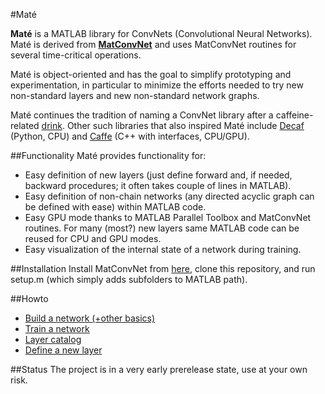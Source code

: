 #Maté

**Maté** is a MATLAB library for ConvNets (Convolutional Neural Networks).
Maté is derived from [**MatConvNet**](http://www.vlfeat.org/matconvnet/) and uses MatConvNet routines for several time-critical operations. 

Maté is object-oriented and has the goal to simplify prototyping and experimentation, in particular
to minimize the efforts needed to try new non-standard layers and new non-standard network graphs.

Maté continues the tradition of naming a ConvNet library after a caffeine-related [drink](http://en.wikipedia.org/wiki/Mate_%28beverage%29).
Other such libraries that also inspired Maté include [Decaf](https://github.com/UCB-ICSI-Vision-Group/decaf-release) (Python, CPU) and 
[Caffe](http://caffe.berkeleyvision.org/) (C++ with interfaces, CPU/GPU).

##Functionality
Maté provides functionality for:
* Easy definition of new layers (just define forward and, if needed, backward procedures; it often takes couple of lines in MATLAB).
* Easy definition of non-chain networks (any directed acyclic graph can be defined with ease) within MATLAB code.
* Easy GPU mode thanks to MATLAB Parallel Toolbox and MatConvNet routines. For many (most?) new layers same MATLAB code can be reused for CPU and GPU modes.
* Easy visualization of the internal state of a network during training.

##Installation 
Install MatConvNet from [here](http://www.vlfeat.org/matconvnet/), clone this repository, and run setup.m (which simply adds subfolders to MATLAB path).

##Howto
* [Build a network (+other basics)](docs/network.md)
* [Train a network](docs/training.md)
* [Layer catalog](docs/catalog.md)
* [Define a new layer](docs/layer.md)


##Status
The project is in a very early prerelease state, use at your own risk.


